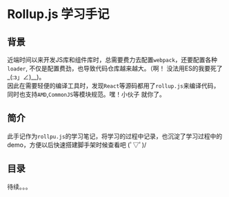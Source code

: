 # Rollup.js 学习手记

## 背景
近端时间以来开发JS库和组件库时，总需要费力去配置`webpack`，还要配置各种`loader`, 不仅是配置费劲，也导致代码仓库越来越大。（啊！ 没法用ES的我要死了  _(:з」∠)__)。   
因此在需要轻便的编译工具时，发现`React`等源码都用了`rollup.js`来编译代码，同时也支持`AMD`,`CommonJS`等模块规范。嘿！小伙子 就你了。

## 简介
此手记作为`rollpu.js`的学习笔记，将学习的过程中记录，也沉淀了学习过程中的demo，方便以后快速搭建脚手架时候查看吧 (ﾟ▽ﾟ)/


## 目录

待续。。。